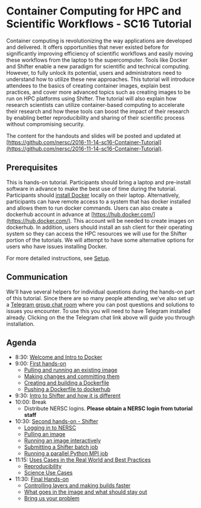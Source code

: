 # Container Computing for HPC and Scientific Workflows - SC16 Tutorial

Container computing is revolutionizing the way applications are developed and delivered.  It offers opportunities that never existed before for significantly improving efficiency of scientific workflows and easily moving these workflows from the laptop to the supercomputer.  Tools like Docker and Shifter enable a new paradigm for scientific and technical computing.  However, to fully unlock its potential, users and administrators need to understand how to utilize these new approaches.  This tutorial will introduce attendees to the basics of creating container images, explain best practices, and cover more advanced topics such as creating images to be run on HPC platforms using Shifter.  The tutorial will also explain how research scientists can utilize container-based computing to accelerate their research and how these tools can boost the impact of their research by enabling better reproducibility and sharing of their scientific process without compromising security.  

The content for the handouts and slides will be posted and updated at [https://github.com/nersc/2016-11-14-sc16-Container-Tutorial](https://github.com/nersc/2016-11-14-sc16-Container-Tutorial).

## Prerequisites

This is hands-on tutorial.  Participants should bring a laptop and pre-install software in advance to make the best use of time during the tutorial.  Participants should [install Docker](https://docs.docker.com/) locally on their laptop.  Alternatively, participants can have remote access to a system that has docker installed and allows them to run docker commands.  Users can also create a dockerhub account in advance at [https://hub.docker.com/](https://hub.docker.com/).  This account will be needed to create images on dockerhub.  In addition, users should install an ssh client for their operating system so they can access the HPC resources we will use for the Shifter portion of the tutorials.  We will attempt to have some alternative options for users who have issues installing Docker.

For more detailed instructions, see [Setup](setup.md).

## Communication
We'll have several helpers for individual questions during the hands-on part of this tutorial. Since there are so many people attending, we've also set up a [Telegram group chat room](https://telegram.me/sc16_containers) where you can post questions and solutions to issues you encounter. To use this you will need to have Telegram installed already. Clicking on the the Telegram chat link above will guide you through installation.

## Agenda

- 8:30: [Welcome and Intro to Docker](00-intro.md)
- 9:00: [First hands-on](01-hands-on.md)
    - [Pulling and running an existing image](01-hands-on.md#pulling-and-running-an-existing-image)
    - [Making changes and committing them](01-hands-on.md#making-changes-and-committing-them)
    - [Creating and building a Dockerfile](01-hands-on.md#creating-and-building-a-dockerfile)
    - [Pushing a Dockerfile to dockerhub](01-hands-on.md#pushing-a-dockerfile-to-dockerhub)
- 9:30: [Intro to Shifter and how it is different](02-shifter.md)
- 10:00: Break
    - Distribute NERSC logins. **Please obtain a NERSC login from tutorial staff**
- 10:30: [Second hands-on - Shifter](03-hands-on.md)
    - [Logging in to NERSC](03-hands-on.md#logging-in-to-nersc)
    - [Pulling an image](03-hands-on.md#pulling-an-image)
    - [Running an image interactively](03-hands-on.md#running-an-image-interactively)
    - [Submitting a Shifter batch job](03-hands-on.md#submitting-a-shifter-batch-job)
    - [Running a parallel Python MPI job](03-hands-on.md#running-a-parallel-python-mpi-job)
- 11:15: [Uses Cases in the Real World and Best Practices](04-use-cases.md)
    - [Reproducibility](04-use-cases.md#reproducibility)
    - [Science Use Cases](04-use-cases.md#lhc-astronomy)
- 11:30: [Final Hands-on](05-hands-on.md)
    - [Controlling layers and making builds faster](05-hands-on.md#controlling-layers-and-making-builds-faster)
    - [What goes in the image and what should stay out](05-hands-on.md#what-goes-in-the-image-and-what-should-stay-out)
    - [Bring us your problem](05-hands-on.md#bring-us-your-problem)
